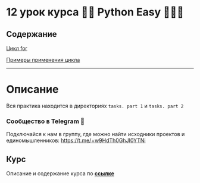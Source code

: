 # 12 урок курса 👩‍💻 Python Easy 👨🏻‍💻

## Содержание

[Цикл for](theory/1.0-loop.md)

[Примеры применения цикла](theory/1.1-examples.md)

<hr>

# Описание

Вся практика находится в директориях `tasks. part 1` и `tasks. part 2`

### Сообщество в Telegram 👾

Подключайся к нам в группу, где можно найти исходники проектов и единомышленников: https://t.me/+w9HdTh0GhJI0YTNi

## Курс

Описание и содержание курса по **[ссылке](https://github.com/Codynodycom/python-easy-course)**
